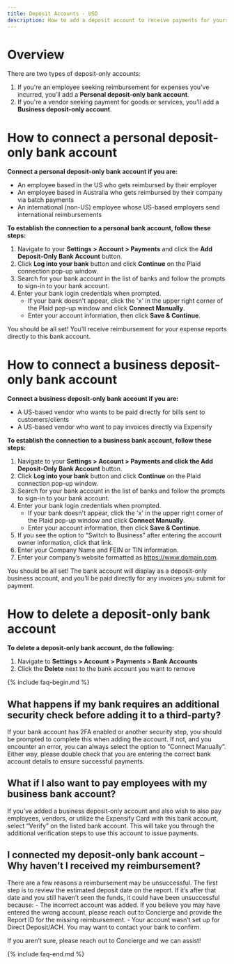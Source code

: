 ```yaml
---
title: Deposit Accounts - USD
description: How to add a deposit account to receive payments for yourself or your business (US)
---
```

<div id="new-expensify" markdown="1">

# Overview  

There are two types of deposit-only accounts:  

1. If you're an employee seeking reimbursement for expenses you’ve incurred, you’ll add a **Personal deposit-only bank account**.
2. If you're a vendor seeking payment for goods or services, you’ll add a **Business deposit-only account**.  

# How to connect a personal deposit-only bank account

**Connect a personal deposit-only bank account if you are:**  

- An employee based in the US who gets reimbursed by their employer 
- An employee based in Australia who gets reimbursed by their company via batch payments
- An international (non-US) employee whose US-based employers send international reimbursements

**To establish the connection to a personal bank account, follow these steps:**  

1. Navigate to your **Settings > Account > Payments** and click the **Add Deposit-Only Bank Account** button.
2. Click **Log into your bank** button and click **Continue** on the Plaid connection pop-up window.
3. Search for your bank account in the list of banks and follow the prompts to sign-in to your bank account.
4. Enter your bank login credentials when prompted.
    - If your bank doesn't appear, click the 'x' in the upper right corner of the Plaid pop-up window and click **Connect Manually**.
    - Enter your account information, then click **Save & Continue**.

You should be all set! You’ll receive reimbursement for your expense reports directly to this bank account. 

# How to connect a business deposit-only bank account  

**Connect a business deposit-only bank account if you are:**  

- A US-based vendor who wants to be paid directly for bills sent to customers/clients
- A US-based vendor who want to pay invoices directly via Expensify

**To establish the connection to a business bank account, follow these steps:**    

1. Navigate to your **Settings > Account > Payments and click the Add Deposit-Only Bank Account** button.
2. Click **Log into your bank** button and click **Continue** on the Plaid connection pop-up window.
3. Search for your bank account in the list of banks and follow the prompts to sign-in to your bank account.
4. Enter your bank login credentials when prompted.
    - If your bank doesn't appear, click the 'x' in the upper right corner of the Plaid pop-up window and click **Connect Manually**.
    - Enter your account information, then click **Save & Continue**.
5. If you see the option to “Switch to Business” after entering the account owner information, click that link.
6. Enter your Company Name and FEIN or TIN information.
7. Enter your company’s website formatted as https://www.domain.com.
  
You should be all set! The bank account will display as a deposit-only business account, and you’ll be paid directly for any invoices you submit for payment.   

# How to delete a deposit-only bank account  

**To delete a deposit-only bank account, do the following:**  

1. Navigate to **Settings > Account > Payments > Bank Accounts** 
2. Click the **Delete** next to the bank account you want to remove

{% include faq-begin.md %}  

## **What happens if my bank requires an additional security check before adding it to a third-party?**  

If your bank account has 2FA enabled or another security step, you should be prompted to complete this when adding the account. If not, and you encounter an error, you can always select the option to “Connect Manually”. Either way, please double check that you are entering the correct bank account details to ensure successful payments.  

## **What if I also want to pay employees with my business bank account?**  

If you’ve added a business deposit-only account and also wish to also pay employees, vendors, or utilize the Expensify Card with this bank account, select “Verify” on the listed bank account. This will take you through the additional verification steps to use this account to issue payments.  

## **I connected my deposit-only bank account – Why haven’t I received my reimbursement?**  

There are a few reasons a reimbursement may be unsuccessful. The first step is to review the estimated deposit date on the report. If it’s after that date and you still haven’t seen the funds, it could have been unsuccessful because:
    - The incorrect account was added. If you believe you may have entered the wrong account, please reach out to Concierge and provide the Report ID for the missing reimbursement.
    - Your account wasn’t set up for Direct Deposit/ACH. You may want to contact your bank to confirm. 

If you aren’t sure, please reach out to Concierge and we can assist!

{% include faq-end.md %}
</div>